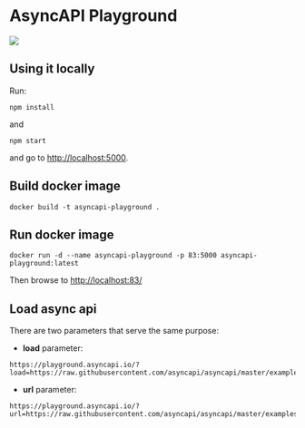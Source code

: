 # AsyncAPI Playground

![](screenshot.png)

## Using it locally

Run:

```
npm install
```

and

```
npm start
```

and go to [http://localhost:5000]().

## Build docker image

```
docker build -t asyncapi-playground .
```

## Run docker image

```
docker run -d --name asyncapi-playground -p 83:5000 asyncapi-playground:latest
```

Then browse to [http://localhost:83/]()

## Load async api

There are two parameters that serve the same purpose:

- **load** parameter:
```
https://playground.asyncapi.io/?load=https://raw.githubusercontent.com/asyncapi/asyncapi/master/examples/2.0.0/simple.yml
```

- **url** parameter:
```
https://playground.asyncapi.io/?url=https://raw.githubusercontent.com/asyncapi/asyncapi/master/examples/2.0.0/simple.yml
```

